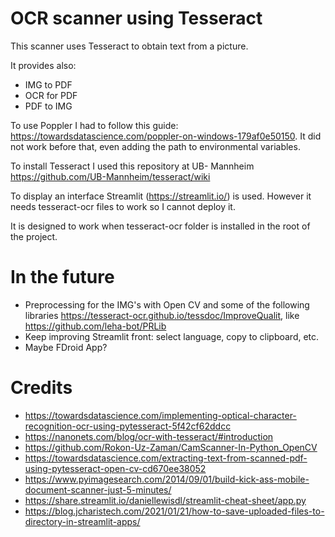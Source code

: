 # OCR scanner using Tesseract
 
 This scanner uses Tesseract to obtain text from a picture.  
 
 It provides also:
   - IMG to PDF
   - OCR for PDF
   - PDF to IMG

 To use Poppler I had to follow this guide: https://towardsdatascience.com/poppler-on-windows-179af0e50150. It did not work before that, even adding the path to environmental variables.

 To install Tesseract I used this repository at UB- Mannheim https://github.com/UB-Mannheim/tesseract/wiki
 
 To display an interface Streamlit (https://streamlit.io/) is used. However it needs tesseract-ocr files to work so I cannot deploy it.

 It is designed to work when tesseract-ocr folder is installed in the root of the project. 

# In the future

 - Preprocessing for the IMG's with Open CV and some of the following libraries https://tesseract-ocr.github.io/tessdoc/ImproveQualit, like https://github.com/leha-bot/PRLib
 - Keep improving Streamlit front: select language, copy to clipboard, etc.
 - Maybe FDroid App?

# Credits
   - https://towardsdatascience.com/implementing-optical-character-recognition-ocr-using-pytesseract-5f42cf62ddcc
   - https://nanonets.com/blog/ocr-with-tesseract/#introduction
   - https://github.com/Rokon-Uz-Zaman/CamScanner-In-Python_OpenCV
   - https://towardsdatascience.com/extracting-text-from-scanned-pdf-using-pytesseract-open-cv-cd670ee38052
   - https://www.pyimagesearch.com/2014/09/01/build-kick-ass-mobile-document-scanner-just-5-minutes/
   - https://share.streamlit.io/daniellewisdl/streamlit-cheat-sheet/app.py
   - https://blog.jcharistech.com/2021/01/21/how-to-save-uploaded-files-to-directory-in-streamlit-apps/
